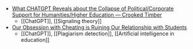 - [What CHATGPT Reveals about the Collapse of Political/Corporate Support for Humanities/Higher Education — Crooked Timber](https://crookedtimber.org/2023/01/05/what-chatgpt-reveals-about-the-collapse-of-political-corporate-support-for-humanities-higher-education/)
	- [[ChatGPT]], [[Signaling theory]]
- [Our Obsession with Cheating is Ruining Our Relationship with Students](https://marcwatkins.substack.com/p/our-obsession-with-cheating-is-ruining?utm_source=twitter&sd=pf)
	- [[ChatGPT]], [[Plagiarism detection]], [[Artificial intelligence in education]]